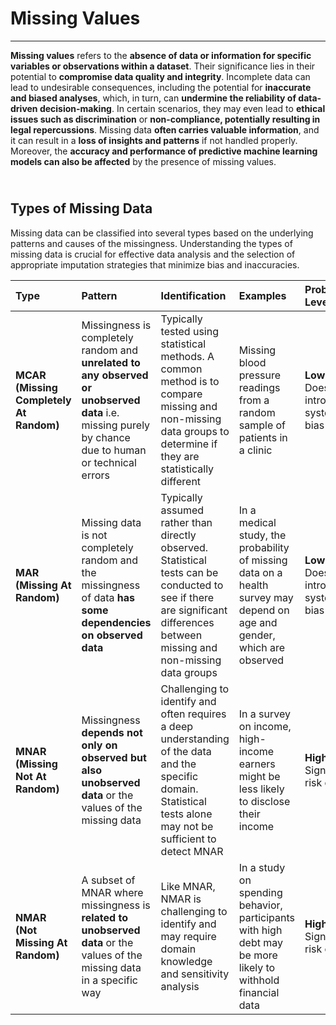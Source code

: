 # **Missing Values**
---
**Missing values** refers to the **absence of data or information for specific variables or observations within a dataset**. Their significance lies in their potential to **compromise data quality and integrity**. Incomplete data can lead to undesirable consequences, including the potential for **inaccurate and biased analyses**, which, in turn, can **undermine the reliability of data-driven decision-making**. In certain scenarios, they may even lead to **ethical issues such as discrimination** or **non-compliance, potentially resulting in legal repercussions**. Missing data **often carries valuable information**, and it can result in a **loss of insights and patterns** if not handled properly. Moreover, the **accuracy and performance of predictive machine learning models can also be affected** by the presence of missing values.

## <br>**Types of Missing Data**

Missing data can be classified into several types based on the underlying patterns and causes of the missingness. Understanding the types of missing data is crucial for effective data analysis and the selection of appropriate imputation strategies that minimize bias and inaccuracies. 

|**Type**|**Pattern**|**Identification**|**Examples**|**Problematic Level**|**Possible Resolution**|
|:-|:-|:-|:-|:-|:-|
|**MCAR**<br>**(Missing Completely At Random)**|Missingness is completely random and **unrelated to any observed or unobserved data** i.e. missing purely by chance due to human or technical errors|Typically tested using statistical methods. A common method is to compare missing and non-missing data groups to determine if they are statistically different|Missing blood pressure readings from a random sample of patients in a clinic|**Low**<br>Does not introduce systematc bias|Addressed through imputation methods|
|**MAR**<br>**(Missing At Random)**|Missing data is not completely random and the missingness of data **has some dependencies on observed data**|Typically assumed rather than directly observed. Statistical tests can be conducted to see if there are significant differences between missing and non-missing data groups|In a medical study, the probability of missing data on a health survey may depend on age and gender, which are observed|**Low**<br>Does not introduce systematc bias|Addressed through imputation methods that consider relationships with observed data e.g. regression imputation, mice imputation, missforest imputation|
|**MNAR**<br>**(Missing Not At Random)**|Missingness **depends not only on observed but also unobserved data** or the values of the missing data|Challenging to identify and often requires a deep understanding of the data and the specific domain. Statistical tests alone may not be sufficient to detect MNAR|In a survey on income, high-income earners might be less likely to disclose their income|**High**<br>Significant risk of bias|Sophisticated modeling approaches and sensitivity analysis - complex process that goes beyond standard imputation methods|
|**NMAR**<br>**(Not Missing At Random)**|A subset of MNAR where missingness is **related to unobserved data** or the values of the missing data in a specific way|Like MNAR, NMAR is challenging to identify and may require domain knowledge and sensitivity analysis|In a study on spending behavior, participants with high debt may be more likely to withhold financial data|**High**<br>Significant risk of bias|Sophisticated modeling approaches and sensitivity analysis - complex process that goes beyond standard imputation methods|
